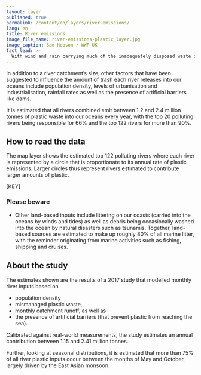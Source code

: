 ```yaml
---
layout: layer
published: true
permalink: /content/en/layers/river-emissions/
lang: en
title: River emissions
image_file_name: river-emissions-plastic_layer.jpg
image_caption: Sam Hobson / WWF-UK
fact_lead: >-
  With wind and rain carrying much of the inadequately disposed waste into our freshwater systems, rivers are considered a major source of marine plastic pollution.
---
```


In addition to a river catchment’s size, other factors that have been suggested to influence the amount of trash each river releases into our oceans include population density, levels of urbanisation and industrialisation, rainfall rates as well as the presence of artificial barriers like dams.

It is estimated that all rivers combined emit between 1.2 and 2.4 million tonnes of plastic waste into our oceans every year, with the top 20 polluting rivers being responsible for 66% and the top 122 rivers for more than 90%.

## How to read the data

The map layer shows the estimated top 122 polluting rivers where each river is represented by a circle that is proportionate to its annual rate of plastic emissions. Larger circles thus represent rivers estimated to contribute larger amounts of plastic.

[KEY]

### Please beware

* Other land-based inputs include littering on our coasts (carried into the oceans by winds and tides) as well as debris being occasionally washed into the ocean by natural disasters such as tsunamis. Together, land-based sources are estimated to make up roughly 80% of all marine litter, with the reminder originating from marine activities such as fishing, shipping and cruises.


## About the study

The estimates shown are the results of a 2017 study that modelled monthly river inputs based on

* population density
* mismanaged plastic waste,
* monthly catchment runoff, as well as
* the presence of artificial barriers (that prevent plastic from reaching the sea).

Calibrated against real-world measurements, the study estimates an annual contribution between 1.15 and 2.41 million tonnes.

Further, looking at seasonal distributions, it is estimated that more than 75% of all river plastic inputs occur between the months of May and October, largely driven by the East Asian monsoon.
